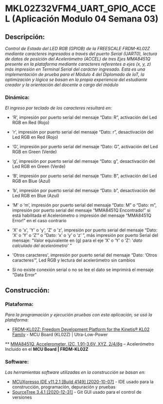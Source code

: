 # MKL02Z32VFM4_UART_GPIO_ACCEL (Aplicación Modulo 04 Semana 03)

## Descripción:

_Control de Estado del LED RGB (GPIOB) de la FREESCALE FRDM-KL02Z mediante caracteres ingresados a través del puerto Serial (UART0), lectura de datos de posición del Acelerómetro (ACCEL) de tres Ejes MMA8451Q presente en la plataforma mediante caracteres referentes a ejes (x, y, z) más impresión en Terminal Serial del carácter ingresado. Esta es una implementación de prueba para el Módulo 4 del Diplomado de IoT, la optimización y lógica se basan en la propia experiencia del estudiante creador y la orientación del docente a cargo del módulo_

### Dinámica:

_El ingreso por teclado de los caracteres resultará en:_

* ‘R’, impresión por puerto serial del mensaje “Dato: R”, activación del Led RGB en Red (Rojo)

* ‘r’, impresión por puerto serial del mensaje “Dato: r”, desactivación del Led RGB en Red (Rojo)

* ‘G’, impresión por puerto serial del mensaje “Dato: G”, activación del Led RGB en Green (Verde)

* ‘g’, impresión por puerto serial del mensaje “Dato: g”, desactivación del Led RGB en Green (Verde)

* ‘B’, impresión por puerto serial del mensaje “Dato: B”, activación del Led RGB en Blue (Azul)

* ‘b', impresión por puerto serial del mensaje “Dato: b”, desactivación del Led RGB en Blue (Azul)

* ‘M' o ‘m’, impresión por puerto serial del mensaje “Dato: M” o “Dato: m”, impresión por puerto serial del mensaje “MMA8451Q Encontrado!” si está habilitada el Acelerómetro o impresión del mensaje “MMA8451Q Error!” en el caso contrario

* ‘X' o 'x', 'Y' o 'y', 'Z' o 'z', impresión por puerto serial del mensaje “Dato: ‘X’ o ‘Y’ o ‘Z’” o “Dato: ‘x’ o ‘y’ o ‘z’ ”, más impresión por puerto Serial del mensaje: “Valor equivalente en (g) para el eje ‘X’ o ‘Y’ o ‘Z’: '_dato calculado del acelerómetro_' ”

* 'Otros caracteres', impresión por puerto serial del mensaje “Dato: ‘Otros caracteres’”, Led RGB y lectura del acelerómetro sin cambios

* Si no existe conexión serial o no se lee el dato se imprimirá el mensaje "Data Error"

## Construcción:

### Plataforma:

_Para la programación y ejecución pruebas con esta aplicación, se usó la plataforma:_

* [FRDM-KL02Z: Freedom Development Platform for the Kinetis® KL02 Family](https://www.nxp.com/design/development-boards/freedom-development-boards/mcu-boards/freedom-development-platform-for-the-kinetis-kl02-family:FRDM-KL02Z) - MCU Board (KL02Z) | Utra-Low-Power

** [MMA8451Q, Accelerometer, I2C, 1.91-3.6V, XYZ, 2/4/8g](https://www.nxp.com/products/sensors/motion-sensors/3-axis/2g-4g-8g-low-g-14-bit-digital-accelerometer:MMA8451Q) – Acelerómetro Incluido en el **MCU Board | FRDM-KL02Z**

### Software:

_Las herramientas software utilizadas en la construcción se basan en:_

* [MCUXpresso IDE v11.2.1 [Build 4149] [2020-10-07]](https://www.nxp.com/design/software/development-software/mcuxpresso-software-and-tools-/mcuxpresso-integrated-development-environment-ide:MCUXpresso-IDE) - IDE usado para la construcción, programación, depuración y pruebas
* [SourceTree 3.4.1 [2020-12-31]](https://www.sourcetreeapp.com/) - Git GUI usado para el control de versiones
